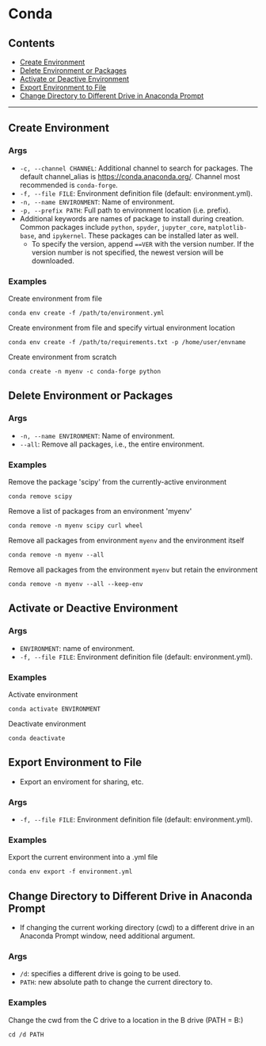# Conda

## Contents

- [Create Environment](#create-environment)
- [Delete Environment or Packages](#delete-environment-or-packages)
- [Activate or Deactive Environment ](#activate-or-deactive-environment)
- [Export Environment to File](#export-environment-to-file)
- [Change Directory to Different Drive in Anaconda Prompt](#change-directory-to-different-drive-in-anaconda-prompt)

---

## Create Environment 

### Args
- `-c, --channel CHANNEL`: Additional channel to search for packages. The default channel_alias is https://conda.anaconda.org/. Channel most recommended is  `conda-forge`.
- `-f, --file FILE`: Environment definition file (default: environment.yml). 
- `-n, --name ENVIRONMENT`: Name of environment.
- `-p, --prefix PATH`: Full path to environment location (i.e. prefix).
- Additional keywords are names of package to install during creation. Common packages include `python`, `spyder`, `jupyter_core`, `matplotlib-base`, and `ipykernel`. These packages can be installed later as well.
	- To specify the version, append `==VER` with the version number. If the version number is not specified, the newest version will be downloaded.

### Examples

Create environment from file

    conda env create -f /path/to/environment.yml

Create environment from file and specify virtual environment location

    conda env create -f /path/to/requirements.txt -p /home/user/envname

Create environment from scratch

    conda create -n myenv -c conda-forge python

## Delete Environment or Packages

### Args
- `-n, --name ENVIRONMENT`: Name of environment.
- `--all`: Remove all packages, i.e., the entire environment.

### Examples

Remove the package 'scipy' from the currently-active environment

    conda remove scipy

Remove a list of packages from an environment 'myenv'

    conda remove -n myenv scipy curl wheel

Remove all packages from environment `myenv` and the environment itself

    conda remove -n myenv --all

Remove all packages from the environment `myenv` but retain the environment

    conda remove -n myenv --all --keep-env


## Activate or Deactive Environment 

### Args
- `ENVIRONMENT`: name of environment.
- `-f, --file FILE`: Environment definition file (default: environment.yml).

### Examples

Activate environment

	conda activate ENVIRONMENT

Deactivate environment

	conda deactivate

## Export Environment to File

- Export an enviroment for sharing, etc.

### Args
- `-f, --file FILE`: Environment definition file (default: environment.yml).

### Examples

Export the current environment into a .yml file 

	conda env export -f environment.yml


## Change Directory to Different Drive in Anaconda Prompt

- If changing the current working directory (cwd) to a different drive in an Anaconda Prompt window, need additional argument.

### Args
- `/d`: specifies a different drive is going to be used.
- `PATH`: new absolute path to change the current directory to.

### Examples

Change the cwd from the C drive to a location in the B drive (PATH = B:)

	cd /d PATH